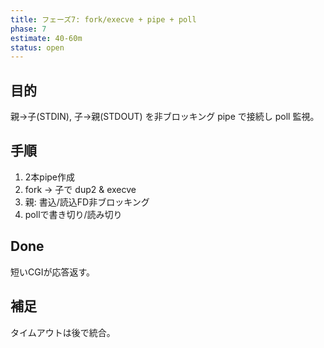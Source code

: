 ```yaml
---
title: フェーズ7: fork/execve + pipe + poll
phase: 7
estimate: 40-60m
status: open
---
```


## 目的
親→子(STDIN), 子→親(STDOUT) を非ブロッキング pipe で接続し poll 監視。

## 手順
1. 2本pipe作成
2. fork → 子で dup2 & execve
3. 親: 書込/読込FD非ブロッキング
4. pollで書き切り/読み切り

## Done
短いCGIが応答返す。

## 補足
タイムアウトは後で統合。
